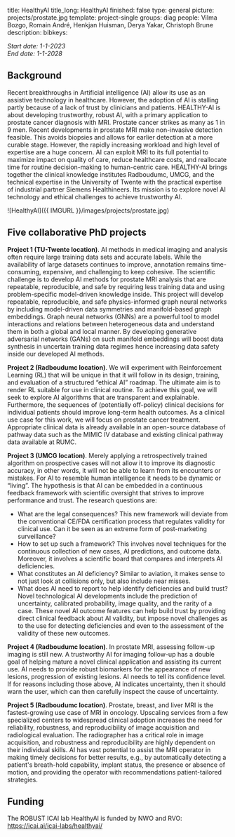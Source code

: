 title: HealthyAI
title_long: HealthyAI
finished: false
type: general
picture: projects/prostate.jpg
template: project-single
groups: diag
people: Vilma Bozgo, Romain André, Henkjan Huisman, Derya Yakar, Christoph Brune
description: 
bibkeys: 

*Start date: 1-1-2023* <br>
*End date: 1-1-2028*

## Background

Recent breakthroughs in Artificial intelligence (AI) allow its use as an assistive technology in healthcare. However, the adoption of AI is stalling partly because of a lack of trust by clinicians and patients. HEALTHY-AI is about developing trustworthy, robust AI, with a primary application to prostate cancer diagnosis with MRI. Prostate cancer strikes as many as 1 in 9 men. Recent developments in prostate MRI make non-invasive detection feasible. This avoids biopsies and allows for earlier detection at a more curable stage. However, the rapidly increasing workload and high level of expertise are a huge concern. AI can exploit MRI to its full potential to maximize impact on quality of care, reduce healthcare costs, and reallocate time for routine decision-making to human-centric care. HEALTHY-AI brings together the clinical knowledge institutes Radboudumc, UMCG, and the technical expertise in the University of Twente with the practical expertise of industrial partner Siemens Healthineers. Its mission is to explore novel AI technology and ethical challenges to achieve trustworthy AI.

![HealthyAI]({{ IMGURL }}/images/projects/prostate.jpg)

## Five collaborative PhD projects

**Project 1 (TU-Twente location)**. AI methods in medical imaging and analysis often require large training data sets and accurate labels. While the availability of large datasets continues to improve, annotation remains time-consuming, expensive, and challenging to keep cohesive. The scientific challenge is to develop AI methods for prostate MRI analysis that are repeatable, reproducible, and safe by requiring less training data and using problem-specific model-driven knowledge inside. This project will develop repeatable, reproducible, and safe physics-informed graph neural networks by including model-driven data symmetries and manifold-based graph embeddings. Graph neural networks (GNNs) are a powerful tool to model interactions and relations between heterogeneous data and understand them in both a global and local manner. By developing generative adversarial networks (GANs) on such manifold embeddings will boost data synthesis in uncertain training data regimes hence increasing data
safety inside our developed AI methods.

**Project 2 (Radboudumc location)**. We will experiment with Reinforcement Learning (RL) that will be unique in that it will follow in its design, training, and evaluation of a structured “ethical AI” roadmap. The ultimate aim is to render RL suitable for use in clinical routine. To achieve this goal, we will seek to explore AI algorithms that are transparent and explainable. Furthermore, the sequences of (potentially off-policy) clinical decisions for individual patients should improve long-term health outcomes. As a clinical use case for this work, we will focus on prostate cancer treatment. Appropriate clinical data is already available in an open-source database of pathway data such as the MIMIC IV database and existing clinical pathway data available at RUMC.

**Project 3 (UMCG location)**. Merely applying a retrospectively trained algorithm on prospective cases will not allow it to improve its diagnostic accuracy, in other words, it will not be able to learn from its encounters or mistakes. For AI to resemble human intelligence it needs to be dynamic or “living”. The hypothesis is that AI can be embedded in a continuous feedback framework with scientific oversight that strives to improve performance and trust. The research questions
are:
* What are the legal consequences? This new framework will deviate from the conventional CE/FDA certification process that regulates validity for clinical use. Can it be seen as an extreme form of post-marketing surveillance?
* How to set up such a framework? This involves novel techniques for the continuous collection of new cases, AI predictions, and outcome data. Moreover, it involves a scientific board that compares and interprets AI deficiencies.
* What constitutes an AI deficiency? Similar to aviation, it makes sense to not just look at collisions only, but also include near misses.
* What does AI need to report to help identify deficiencies and build trust? Novel technological AI developments include the prediction of uncertainty, calibrated probability, image quality, and the rarity of a case. These novel AI outcome features can help build trust by providing direct clinical feedback about AI
validity, but impose novel challenges as to the use for detecting deficiencies and even to the assessment of the validity of these new outcomes.

**Project 4 (Radboudumc location)**. In prostate MRI, assessing follow-up imaging is still new. A trustworthy AI for imaging follow-up has a double goal of helping mature a novel clinical application and assisting its current use. AI needs to provide robust biomarkers for the appearance of new lesions, progression of existing lesions. AI needs to tell its confidence level. If for reasons including those above, AI indicates uncertainty, then it should warn the user, which can then carefully
inspect the cause of uncertainty.

**Project 5 (Radboudumc location)**. Prostate, breast, and liver MRI is the fastest-growing use case of MRI in oncology. Upscaling services from a few specialized centers to widespread clinical adoption increases the need for reliability, robustness, and reproducibility of image acquisition and radiological evaluation. The radiographer has a critical role in image acquisition, and robustness and reproducibility are highly dependent on their individual skills. AI has vast potential
to assist the MRI operator in making timely decisions for better results, e.g., by automatically detecting a patient's breath-hold capability, implant status, the presence or absence of motion, and providing the operator with recommendations patient-tailored strategies.

## Funding
The ROBUST ICAI lab HealthyAI is funded by NWO and RVO: https://icai.ai/icai-labs/healthyai/
